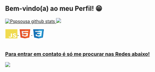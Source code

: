 ## Bem-vindo(a) ao meu Perfil! 😁
 <div>
   <a href="https://github.com/pspsousa">
   <img width="49%" height="195px" src="https://github-readme-stats.vercel.app/api?username=pspsousa&show_icons=true&count_private=true&hide_border=true&title_color=ff91a4&icon_color=ff91a4&text_color=c9d1d9&bg_color=0d1117" alt="Pspsousa github stats" /> 
   <img height="180em" src="https://github-readme-stats.vercel.app/api/top-langs/?username=pspsousa&layout=compact&langs_count=6&theme=tokyonight"/>

</div>
<div style="display: inline_block"><br>
  <img align="center" alt="Js" height="30" width="40" src="https://raw.githubusercontent.com/devicons/devicon/master/icons/javascript/javascript-plain.svg">
  <img align="center" alt="HTML" height="30" width="40" src="https://raw.githubusercontent.com/devicons/devicon/master/icons/html5/html5-original.svg">
  <img align="center" alt="CSS" height="30" width="40" src="https://raw.githubusercontent.com/devicons/devicon/master/icons/css3/css3-original.svg">
</div>
 
 <br>
 
  ### Para entrar em contato é só me procurar nas Redes abaixo! 
 
<div> 
  

  <a href="https://www.linkedin.com/in/patricia-sousa-b10414143/" target="_blank"><img src="https://img.shields.io/badge/-LinkedIn-%230077B5?style=for-the-badge&logo=linkedin&logoColor=white" target="_blank"></a> 
 

</div>
